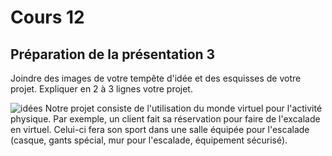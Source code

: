 # Cours 12
## Préparation de la présentation 3 
Joindre des images de votre tempête d'idée et des esquisses de votre projet. Expliquer en 2 à 3 lignes votre projet.

![idées](https://user-images.githubusercontent.com/112190488/203141304-c1a2aac7-82d5-4e99-a93e-954de2251bd6.png)
Notre projet consiste de l'utilisation du monde virtuel pour l'activité physique. Par exemple, un client fait sa réservation pour faire de l'excalade en virtuel.
Celui-ci fera son sport dans une salle équipée pour l'escalade (casque, gants spécial, mur pour l'escalade, équipement sécurisé).
